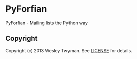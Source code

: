 PyForfian
=========

PyForfian - Mailing lists the Python way

## Copyright

Copyright (c) 2013 Wesley Twyman. See [LICENSE](https://github.com/Katuva/pyforfian/blob/master/LICENSE) for details.